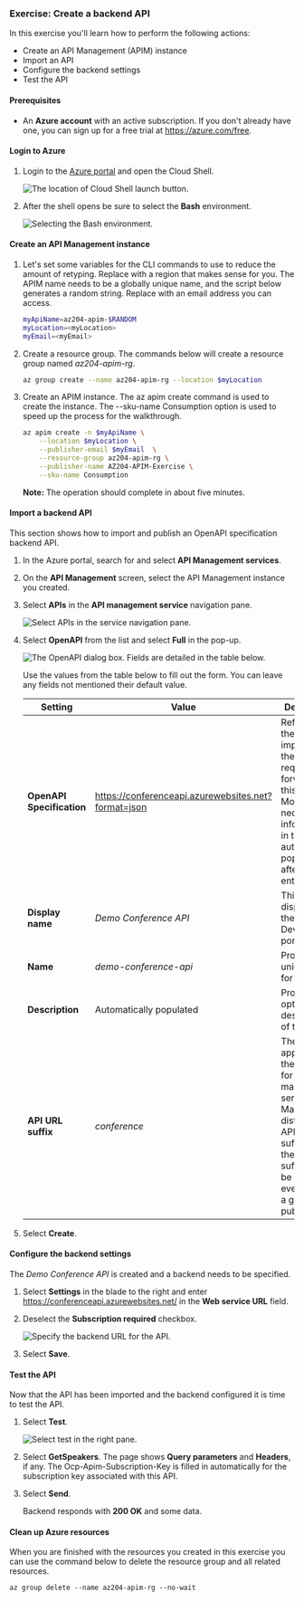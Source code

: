 ### Exercise: Create a backend API

In this exercise you'll learn how to perform the following actions:

- Create an API Management (APIM) instance
- Import an API
- Configure the backend settings
- Test the API

#### Prerequisites

- An **Azure account** with an active subscription. If you don't already have one, you can sign up for a free trial at https://azure.com/free.

#### Login to Azure

1. Login to the [Azure portal](https://portal.azure.com/) and open the Cloud Shell.

   ![The location of Cloud Shell launch button.](../Images/01-01.png)

2. After the shell opens be sure to select the **Bash** environment.

   ![Selecting the Bash environment.](../Images/01-02.png)

#### Create an API Management instance

1. Let's set some variables for the CLI commands to use to reduce the amount of retyping. Replace <myLocation> with a region that makes sense for you. The APIM name needs to be a globally unique name, and the script below generates a random string. Replace <myEmail> with an email address you can access.

   ```bash
   myApiName=az204-apim-$RANDOM
   myLocation=<myLocation>
   myEmail=<myEmail>
   ```

2. Create a resource group. The commands below will create a resource group named *az204-apim-rg*.

   ```bash
   az group create --name az204-apim-rg --location $myLocation

3. Create an APIM instance. The az apim create command is used to create the instance. The --sku-name Consumption option is used to speed up the process for the walkthrough.

   ```bash
   az apim create -n $myApiName \
       --location $myLocation \
       --publisher-email $myEmail  \
       --resource-group az204-apim-rg \
       --publisher-name AZ204-APIM-Exercise \
       --sku-name Consumption
   ```

   **Note:** The operation should complete in about five minutes.

#### Import a backend API

This section shows how to import and publish an OpenAPI specification backend API.

1. In the Azure portal, search for and select **API Management services**.

2. On the **API Management** screen, select the API Management instance you created.

3. Select **APIs** in the **API management service** navigation pane.

   ![Select APIs in the service navigation pane.](../Images/08-01.png)

4. Select **OpenAPI** from the list and select **Full** in the pop-up.

   ![The OpenAPI dialog box. Fields are detailed in the table below.](../Images/08-02.png)

   Use the values from the table below to fill out the form. You can leave any fields not mentioned their default value.

   | Setting                   | Value                                               | Description                                                  |
   | ------------------------- | --------------------------------------------------- | ------------------------------------------------------------ |
   | **OpenAPI Specification** | https://conferenceapi.azurewebsites.net?format=json | References the service implementing the API, requests are forwarded to this address. Most of the necessary information in the form is automatically populated after you enter this. |
   | **Display name**          | *Demo Conference API*                               | This name is displayed in the Developer portal.              |
   | **Name**                  | *demo-conference-api*                               | Provides a unique name for the API.                          |
   | **Description**           | Automatically populated                             | Provide an optional description of the API.                  |
   | **API URL suffix**        | *conference*                                        | The suffix is appended to the base URL for the API management service. API Management distinguishes APIs by their suffix and therefore the suffix must be unique for every API for a given publisher. |

5. Select **Create**.

#### Configure the backend settings

The *Demo Conference API* is created and a backend needs to be specified.

1. Select **Settings** in the blade to the right and enter https://conferenceapi.azurewebsites.net/ in the **Web service URL** field.

2. Deselect the **Subscription required** checkbox.

   ![Specify the backend URL for the API.](../Images/08-03.png)

3. Select **Save**.

#### Test the API

Now that the API has been imported and the backend configured it is time to test the API.

1. Select **Test**.

   ![Select test in the right pane.](../Images/08-04.png)

2. Select **GetSpeakers**. The page shows **Query parameters** and **Headers**, if any. The Ocp-Apim-Subscription-Key is filled in automatically for the subscription key associated with this API.

3. Select **Send**.

   Backend responds with **200 OK** and some data.

#### Clean up Azure resources

When you are finished with the resources you created in this exercise you can use the command below to delete the resource group and all related resources.

```
az group delete --name az204-apim-rg --no-wait
```